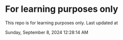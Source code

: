 # For learning purposes only
This repo is for learning purposes only.
Last updated at

Sunday, September 8, 2024 12:28:14 AM

